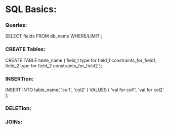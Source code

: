 # SQL Basics:

### Queries:
SELECT fields FROM db_name WHERE/LIMIT ;

### CREATE Tables:
CREATE TABLE table_name (
  field_1  type for field_1 constraints_for_field1,
  field_2  type for field_2 constraints_for_field2
  );

### INSERTion:
INSERT INTO table_name(
  'col1', 'col2'
  ) VALUES (
    'val for col1',
    'val for col2'
    );

### DELETion:



### JOINs:
